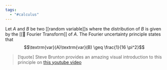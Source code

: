 ```yaml
---
tags:
  - "#calculus"
---
```

Let $A$ and $B$ be two [[random variable]]s where the distribution of $B$ is given by the [[📘 Fourier Transform]] of $A$. The Fourier uncertainty principle states that $$\textrm{var}(A)\textrm{var}(B) \geq \frac{1}{16 \pi^2}$$ 
>[!quote]
> Steve Brunton provides an amazing visual introduction to this principle on [this youtube video](https://www.youtube.com/watch?app=desktop&v=D1WfID6kk90)
